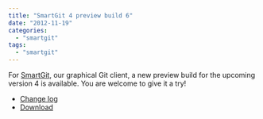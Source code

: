 ```yaml
---
title: "SmartGit 4 preview build 6"
date: "2012-11-19"
categories: 
  - "smartgit"
tags: 
  - "smartgit"
---
```


For [SmartGit](http://www.syntevo.com/smartgit/), our graphical Git client, a new preview build for the upcoming version 4 is available. You are welcome to give it a try!

- [Change log](http://www.syntevo.com/smartgit/changelog-eap.txt)
- [Download](http://www.syntevo.com/smartgit/early-access.html)
[](http://www.syntevo.com/smartgit/early-access.html)
